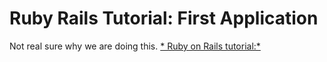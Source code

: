 # Ruby Rails Tutorial: First Application

Not real sure why we are doing this. [* Ruby on Rails tutorial:*](http://railstutorial.org/)